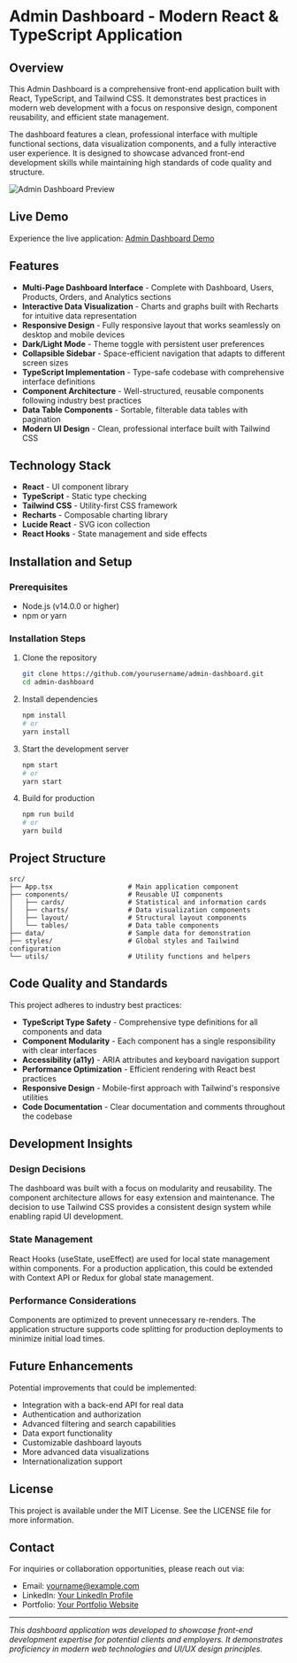 # Admin Dashboard - Modern React & TypeScript Application

## Overview

This Admin Dashboard is a comprehensive front-end application built with React, TypeScript, and Tailwind CSS. It demonstrates best practices in modern web development with a focus on responsive design, component reusability, and efficient state management.

The dashboard features a clean, professional interface with multiple functional sections, data visualization components, and a fully interactive user experience. It is designed to showcase advanced front-end development skills while maintaining high standards of code quality and structure.

![Admin Dashboard Preview](https://admin-dashboard-8lt6.onrender.com/images/dashboard-preview.png)

## Live Demo

Experience the live application: [Admin Dashboard Demo](https://admin-dashboard-8lt6.onrender.com/)

## Features

- **Multi-Page Dashboard Interface** - Complete with Dashboard, Users, Products, Orders, and Analytics sections
- **Interactive Data Visualization** - Charts and graphs built with Recharts for intuitive data representation
- **Responsive Design** - Fully responsive layout that works seamlessly on desktop and mobile devices
- **Dark/Light Mode** - Theme toggle with persistent user preferences
- **Collapsible Sidebar** - Space-efficient navigation that adapts to different screen sizes
- **TypeScript Implementation** - Type-safe codebase with comprehensive interface definitions
- **Component Architecture** - Well-structured, reusable components following industry best practices
- **Data Table Components** - Sortable, filterable data tables with pagination
- **Modern UI Design** - Clean, professional interface built with Tailwind CSS

## Technology Stack

- **React** - UI component library
- **TypeScript** - Static type checking
- **Tailwind CSS** - Utility-first CSS framework
- **Recharts** - Composable charting library
- **Lucide React** - SVG icon collection
- **React Hooks** - State management and side effects

## Installation and Setup

### Prerequisites

- Node.js (v14.0.0 or higher)
- npm or yarn

### Installation Steps

1. Clone the repository

   ```bash
   git clone https://github.com/yourusername/admin-dashboard.git
   cd admin-dashboard
   ```

2. Install dependencies

   ```bash
   npm install
   # or
   yarn install
   ```

3. Start the development server

   ```bash
   npm start
   # or
   yarn start
   ```

4. Build for production
   ```bash
   npm run build
   # or
   yarn build
   ```

## Project Structure

```
src/
├── App.tsx                   # Main application component
├── components/               # Reusable UI components
│   ├── cards/                # Statistical and information cards
│   ├── charts/               # Data visualization components
│   ├── layout/               # Structural layout components
│   └── tables/               # Data table components
├── data/                     # Sample data for demonstration
├── styles/                   # Global styles and Tailwind configuration
└── utils/                    # Utility functions and helpers
```

## Code Quality and Standards

This project adheres to industry best practices:

- **TypeScript Type Safety** - Comprehensive type definitions for all components and data
- **Component Modularity** - Each component has a single responsibility with clear interfaces
- **Accessibility (a11y)** - ARIA attributes and keyboard navigation support
- **Performance Optimization** - Efficient rendering with React best practices
- **Responsive Design** - Mobile-first approach with Tailwind's responsive utilities
- **Code Documentation** - Clear documentation and comments throughout the codebase

## Development Insights

### Design Decisions

The dashboard was built with a focus on modularity and reusability. The component architecture allows for easy extension and maintenance. The decision to use Tailwind CSS provides a consistent design system while enabling rapid UI development.

### State Management

React Hooks (useState, useEffect) are used for local state management within components. For a production application, this could be extended with Context API or Redux for global state management.

### Performance Considerations

Components are optimized to prevent unnecessary re-renders. The application structure supports code splitting for production deployments to minimize initial load times.

## Future Enhancements

Potential improvements that could be implemented:

- Integration with a back-end API for real data
- Authentication and authorization
- Advanced filtering and search capabilities
- Data export functionality
- Customizable dashboard layouts
- More advanced data visualizations
- Internationalization support

## License

This project is available under the MIT License. See the LICENSE file for more information.

## Contact

For inquiries or collaboration opportunities, please reach out via:

- Email: yourname@example.com
- LinkedIn: [Your LinkedIn Profile](https://linkedin.com/in/yourprofile)
- Portfolio: [Your Portfolio Website](https://yourportfolio.com)

---

_This dashboard application was developed to showcase front-end development expertise for potential clients and employers. It demonstrates proficiency in modern web technologies and UI/UX design principles._
